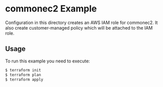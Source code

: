 # commonec2 Example
Configuration in this directory creates an AWS IAM role for commonec2. It also create customer-managed policy which will be attached to the IAM role.

## Usage
To run this example you need to execute:

```bash
$ terraform init
$ terraform plan
$ terraform apply
```